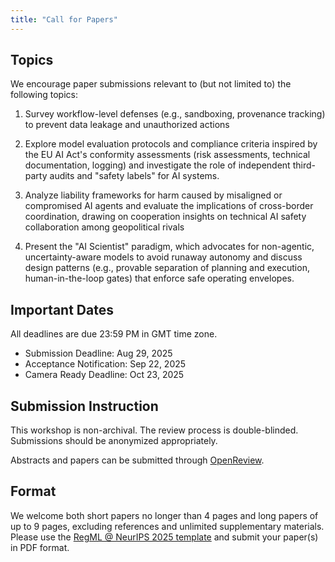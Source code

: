 ```yaml
---
title: "Call for Papers"
---
```


## Topics

We encourage paper submissions relevant to (but not limited to) the following topics:

1. Survey workflow-level defenses (e.g., sandboxing, provenance tracking) to prevent data leakage and unauthorized actions

2. Explore model evaluation protocols and compliance criteria inspired by the EU AI Act's conformity assessments (risk assessments, technical documentation, logging) and investigate the role of independent third-party audits and "safety labels" for AI systems.

3. Analyze liability frameworks for harm caused by misaligned or compromised AI agents and evaluate the implications of cross-border coordination, drawing on cooperation insights on technical AI safety collaboration among geopolitical rivals

4. Present the "AI Scientist" paradigm, which advocates for non-agentic, uncertainty-aware models to avoid runaway autonomy and discuss design patterns (e.g., provable separation of planning and execution, human-in-the-loop gates) that enforce safe operating envelopes.


## Important Dates

All deadlines are due 23:59 PM in GMT time zone.

- Submission Deadline: Aug 29, 2025
- Acceptance Notification: Sep 22, 2025
- Camera Ready Deadline: Oct 23, 2025

## Submission Instruction

This workshop is non-archival. The review process is double-blinded. Submissions should be anonymized appropriately.

Abstracts and papers can be submitted through [OpenReview](https://openreview.net/group?id=NeurIPS.cc/2025/Workshop/RegML).

## Format
We welcome both short papers no longer than 4 pages and long papers of up to 9 pages, excluding references and unlimited supplementary materials. Please use the [RegML @ NeurIPS 2025 template](/template/style-2025.zip) and submit your paper(s) in PDF format.
